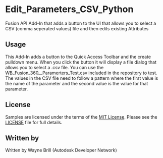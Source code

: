 # Edit_Parameters_CSV_Python
Fusion API Add-In that adds a button to the UI that allows you to select a CSV (comma seperated values) file and then edits existing Attributes

## Usage
This Add-In adds a button to the Quick Access Toolbar and the create pulldown menu. When you click the button it will display a file dialog that allows you to select a .csv file. You can use the WB_Fusion_360__Paramerters_Test.csv included in the repository to test. The values in the CSV file need to follow a pattern where the first value is the name of the parameter and the second value is the value for that parameter.  

## License
Samples are licensed under the terms of the [MIT License](http://opensource.org/licenses/MIT). Please see the [LICENSE](LICENSE) file for full details.

## Written by

Written by Wayne Brill 
 (Autodesk Developer Network)
